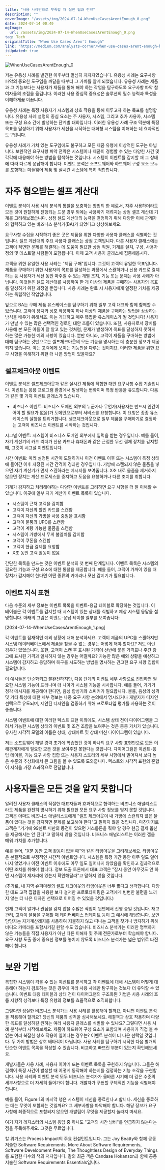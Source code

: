 ```yaml
---
title: "사용 사례만으로 부족할 때 실전 팁과 전략"
description: ""
coverImage: "/assets/img/2024-07-14-WhenUseCasesArentEnough_0.png"
date: 2024-07-14 00:40
ogImage: 
  url: /assets/img/2024-07-14-WhenUseCasesArentEnough_0.png
tag: Tech
originalTitle: "When Use Cases Aren’t Enough"
link: "https://medium.com/analysts-corner/when-use-cases-arent-enough-bb2094f5b01d"
isUpdated: true
---
```





![WhenUseCasesArentEnough_0](/assets/img/2024-07-14-WhenUseCasesArentEnough_0.png)

저는 유용성 사례를 발견한 이후부터 열심히 지지자였습니다. 유용성 사례는 요구사항 파악의 중요한 도구임을 깨달을 때부터 그 가치를 알게 되었습니다. 유용성 사례는 제품과 그 기능보다는 사용자가 제품을 통해 해야 하는 작업을 탐구하도록 요구사항 파악 참여자들의 초점을 옮깁니다. 이러한 사용 중심적 중요성은 솔루션의 필수 능력과 특성을 이해하게끔 이끕니다.

유용성 사례는 특정 사용자가 시스템과 상호 작용을 통해 이루고자 하는 목표를 설명합니다. 유용성 사례 설명의 중심 요소는 주 사용자, 시스템, 그리고 추가 사용자, 시스템 또는 구성 요소 간에 발생하는 단계별 대화입니다. 이러한 유용성 사례 구조 덕분에 특정 목표를 달성하기 위해 사용자가 세션을 시작하는 대화형 시스템을 이해하는 데 효과적인 도구입니다.

유용성 사례가 가치 있는 도구임에도 불구하고 모든 제품 유형에 이상적인 도구는 아닙니다. 보완적인 요구사항 파악 전략은 시스템이나 제품이 경험할 수 있는 다양한 사건 및 각각에 대응해야 하는 방법을 탐색하는 것입니다. 시스템이 이벤트를 감지할 때 그 상태에 따라 다르게 응답해야 합니다. 이벤트 분석은 소프트웨어와 하드웨어 구성 요소 모두를 포함하는 미들웨어 제품 및 실시간 시스템에 특히 적합합니다.

<div class="content-ad"></div>

# 자주 혐오받는 셀프 계산대

이벤트 분석이 사용 사례 분석의 통찰을 보충하는 방법의 한 예로서, 자주 사용하더라도 모든 것이 원할하게 진행되는 드문 경우 외에는 사용하기 꺼려지는 상점 셀프 계산대 기계를 고려해보겠습니다. 상점 셀프 계산대의 능력을 결정하기 위해 다양한 이해 관계자와 협력하고 있는 비즈니스 분석가(BA)가 되었다고 상상해보세요.

요구사항 수집을 시작하기 좋은 곳은 제품을 위한 다양한 사용자 클래스를 식별하는 것입니다. 셀프 계산대의 주요 사용자 클래스는 상점 고객입니다. 다른 사용자 클래스에는 고객이 직면한 문제를 해결하는 데 도움이 필요한 상점 직원, 기계를 설치, 구성, 사용자 정의 및 테스트할 사람들이 포함됩니다. 이제 고객 사용자 클래스에 집중해봅시다.

고객을 위한 유일한 사용 사례는 "제품 구매"입니다. 그것이 고객의 유일한 목표입니다. 제품을 구매하기 위한 사용자의 목표를 달성하는 과정에서 스캔하거나 신용 카드로 결제하는 등 사용자가 세션 동안 마주칠 수 있는 개별 조치, 기능 또는 문제는 사용 사례가 아닙니다. 이것들은 셀프 계산대를 사용하여 한 개 이상의 제품을 구매하는 사용자의 목표를 달성하기 위한 과정일 뿐입니다. 사용 사례는 완료 시 사용자에게 일정한 가치를 제공하는 독립적인 작업입니다.


<div class="content-ad"></div>

앞으로 BA는 구매 제품 유스케이스를 탐구하기 위해 일부 고객 대표와 함께 함께할 수 있습니다. 고객이 장치와 상호 작용하여 하나 이상의 제품을 구매하는 방법을 상상하는 방식을 배우기 위해서죠. 이는 거대하고 매우 복잡한 유스케이스가 될 것입니다! 사용자가 만날 수 있는 많은 선택적인 경로인 대안 흐름이 있습니다. 또한, 사용자로서 장치를 사용해 본 모든 이들이 잘 알고 있는 것처럼, 문제가 발생하여 목표를 달성하지 못하게 하는 많은 가능한 예외 사항이 있습니다. 뿐만 아니라, 고객이 제품을 구매하는 방법에 대해 탐구하는 것만으로는 셀프체크아웃의 모든 기능을 명시하는 데 충분한 정보가 제공되지 않습니다. 이는 고객에게 보이는 기능만을 다루는 것이지요. 이러한 제품을 위한 요구 사항을 이해하기 위한 더 나은 방법이 있을까요?

## 셀프체크아웃 이벤트

이벤트 분석은 셀프체크아웃과 같은 실시간 제품에 적합한 대안 요구사항 수집 기술입니다. 이벤트는 응용 프로그램 환경에서 발생하는 변화이며 특정 반응을 유도합니다. 다음과 같은 몇 가지 이벤트 클래스가 있습니다.

- 비즈니스 이벤트: 비즈니스 도메인 외부의 누군가나 무언가(사용자는 반드시 인간이어야 할 필요가 없음)가 도메인으로부터 서비스를 요청합니다. 이 요청은 종종 유스 케이스의 실행을 트리거합니다. 셀프체크아웃으로 일부 제품을 구매하기로 결정하는 고객이 비즈니스 이벤트를 시작하는 것입니다.

<div class="content-ad"></div>

시그널 이벤트: 시스템이 비즈니스 도메인 외부에서 입력을 받는 경우입니다. 예를 들어, 자기 계산기의 카드 리더가 신용 카드나 휴대폰과 같은 근접한 무선 결제 장치를 감지할 때, 그것이 시그널 이벤트입니다.

시간 이벤트: 미리 설정된 시간이 도달하거나 이전 이벤트 이후 또는 시스템이 특정 상태에 들어간 이후 지정된 시간 간격이 경과한 경우입니다. 가방에 스캔되지 않은 물품을 넣으면 자기 계산기가 먼저 스캔하라는 메시지를 보여줍니다. X초 내로 물품을 제거하지 않으면 장치는 계산 프로세스를 중지하고 도움을 요청하거나 다른 조치를 취합니다.

기계가 감지하고 처리해야하는 다양한 이벤트를 고려하면 요구 사항을 더 잘 이해할 수 있습니다. 이곳에 일부 자기 계산기 이벤트 목록이 있습니다.

- 시스템이 근처 고객을 감지함
- 고객이 자신의 할인 카드를 스캔함
- 고객이 자신의 가방을 사용 중임을 표시함
- 고객이 물품의 UPC를 스캔함
- 고객이 계량 가능한 물품을 스캔함
- 시스템이 가방에서 무게 불일치를 감지함
- 고객이 쿠폰을 스캔함
- 고객이 현금 결제를 요청함
- X초 동안 고객 활동이 없음

<div class="content-ad"></div>

간단한 목록을 만드는 것은 이벤트 분석의 첫 번째 단계입니다. 이벤트 목록은 시스템의 필요한 기능과 구성 요소에 대한 통찰을 제공합니다. 예를 들어, 고객이 가까이 있을 때 장치가 감지해야 한다면 어떤 종류의 카메라나 모션 감지기가 필요합니다.

## 이벤트 지식 표현

다음 수준의 세부 정보는 이벤트 목록을 이벤트-응답 테이블로 확장하는 것입니다. 이 테이블은 각 이벤트를 감지할 때 시스템이 있는 상태를 식별하고 예상 시스템 응답을 설명합니다. 아래의 그림은 이벤트-응답 테이블 일부를 보여줍니다:


[2024-07-14-WhenUseCasesArentEnough_1.png]


<div class="content-ad"></div>

각 이벤트를 잠재적인 예외 상황에 대해 분석하세요. 고객이 제품의 UPC를 스캔하지만 시스템 데이터베이스에서 제품을 찾을 수 없는 경우는 어떻게 해야 할까요? 저도 이런 경우가 있었습니다. 또한, 고객이 스캔 후 표시된 가격이 선반에 붙은 가격표나 주간 광고에 표시된 가격과 일치하지 않는 경우는 어떨까요? 가능한 많은 예외 상황을 예상하고 시스템이 감지하고 응답하며 복구를 시도하는 방법을 명시하는 견고한 요구 사항 집합이 필요합니다.

이 예시들은 단순화되고 불완전하지만, 다음 단계의 이벤트 세부 사항으로 진입하면 필요한 시스템 기능이 드러나며 더 나아가 시스템 기능을 시사합니다. 예를 들어, 기기가 청각 메시지를 제공해야 한다면, 음성 합성기와 스피커가 필요합니다. 볼륨, 음성의 성격 및 기타 특성에 대한 세부 정보는 나중 요구 사항 논의에서 명시되거나 개발자가 디자인 선택으로 유도되며, 제안된 디자인을 검증하기 위해 프로토타입 평가를 사용하는 것이 좋습니다.

시스템 이벤트에 대한 이러한 텍스트 표현 이외에도, 시스템 상태 전이 다이어그램을 그려서 가능한 시스템 상태와 이벤트 및 조건 조합을 보여주는 것은 종종 가치가 있습니다. 유사한 시각적 모델의 이름은 상태, 상태차트 및 상태 머신 다이어그램이 있습니다.

저는 소프트웨어 개발 경력 초기에 학습했던 것이 하나의 요구 사항 표현만으로 모든 이해관계자에게 필요한 모든 것을 보여주진 못한다는 것입니다. 다이어그램은 이벤트-응답 테이블, 기능 요구 사항 집합 또는 사용자 스토리의 세부 사항에서 멀어져서 보다 높은 수준의 추상화에서 큰 그림을 볼 수 있도록 도와줍니다. 텍스트와 시각적 표현의 혼합이 지식을 가장 효과적으로 전달합니다.

<div class="content-ad"></div>

# 사용자들은 모든 것을 알지 못합니다

알려진 사용자 클래스의 적절한 대표자들과 효과적으로 협력하는 비즈니스 애널리스트라도 제품을 완전히 명시하기 위해 필요한 모든 요구 사항 정보를 얻지 못할 것입니다. 고객은 아마도 비즈니스 애널리스트에게 "셀프 체크아웃이 내 가방에 스캔되지 않은 물품이 있다는 것을 감지하면 문제를 보고해야 한다"고 말하지 않을 것입니다. 마찬가지로 고객은 "기기에 99센트 미만의 동전이 있으면 거스름돈을 줘야 할 경우 현금 결제 옵션을 제공해서는 안 된다"고 말하지 않을 것입니다. 비즈니스 애널리스트는 이러한 갭을 메워 가치를 추가합니다.

예를 들어, "X분 동안 고객 활동이 없을 때"와 같은 타임아웃을 고려해보세요. 타임아웃은 본질적으로 부정적인 시간적 이벤트입니다. 시스템은 특정 기간 동안 아무 일도 일어나지 않았거나 이전 이벤트 이후에도 아무 일도 일어나지 않았음을 확인하고 결과적으로 어떤 조치를 취해야 합니다. 정보 도출 토론에서 대표 고객은 "잠시 동안 아무것도 안 하면 시스템이 제자리에 있는지 확인해달라"고 말하지 않을 것입니다.

(추가로, 내 지역 슈퍼마켓의 셀프 체크아웃의 타임아웃은 너무 짧다고 생각합니다. 다양한 대표 고객 집합을 사용한 보다 철저한 프로토타이핑은 고객에게 빈번한 불편을 느끼지 않는 더 나은 디자인 선택으로 이어질 수 있었을 것입니다.)

<div class="content-ad"></div>

현재 고객이 알거나 관심을 갖지 않을 수많은 작업이 뒷면에서 진행 중일 것입니다. 재고 관리, 고객이 물품을 구매할 때 데이터베이스 업데이트 등이 그 예시에 해당합니다. 보안 담당자는 자가계산레지를 사용하여 지불하지 않고 떠나는 고객을 찾거나 방지하기 위해 비디오 카메라를 포함시키길 원할 수도 있습니다. 비즈니스 분석가는 이러한 명백하지 않은 기능들을 직접 사용자가 아닌 다른 이해자 및 주제 전문가로부터 학습해야 합니다. 요구 사항 도출 중에 중요한 정보를 놓치지 않도록 비즈니스 분석가는 넓은 범위로 타진해야 합니다.

# 보완 기법

복잡한 시스템이 겪을 수 있는 이벤트를 분석하고 각 이벤트에 대해 시스템이 어떻게 대응해야 하는지 검토하는 것은 경우에 따라 사용 사례만 탐구하는 것보다 더 유익할 수 있습니다. 이벤트 대응 테이블과 상태 전이 다이어그램의 구조화된 기법은 사용 사례의 흐름 지향적 성격보다 특정 유형의 정보를 효율적으로 조직화합니다.

그렇다면 성실한 비즈니스 분석가는 사용 사례를 활용해야 할까요, 아니면 이벤트 분석을 적용해야 할까요? 당신의 제품의 성격을 심사해보세요. 해결책과 상호 작용하며 다양한 목표를 달성하길 원하는 여러 사용자 클래스를 식별할 수 있나요? 그렇다면 사용 사례 분석부터 시작해보세요. 제품이 하드웨어 구성 요소가 포함되며 사용자가 직접 볼 수 없는 여러 복잡한 상호 작용이 일어나는 경우는? 이벤트 분석이 더 나은 선택일 것입니다. 두 가지 방법은 상호 배타적이 아닙니다. 사용 사례를 탐구하기 시작한 다음 별개의 단순한 이벤트 목록을 작성할 수 있습니다. 비교하고 빠뜨린 부분이 있는지 확인해보세요.

<div class="content-ad"></div>

개발자들은 사용 사례, 사용자 이야기 또는 이벤트 목록을 구현하지 않습니다. 그들은 해결책이 특정 사건이 발생할 때 어떻게 동작해야 하는지를 결정하는 기능 조각을 구현합니다. 사용 사례와 이벤트 분석 모두 비즈니스 분석가가 올바른 시기에 더 깊은 수준의 세부사항으로 더 자세히 들어가야 합니다. 개발자가 구현할 구체적인 기능을 식별해야 합니다.

예를 들어, Figure 1의 마지막 행은 시스템이 세션을 종료한다고 합니다. 세션을 종료하는 데는 무엇이 포함되는 것일까요? 그 세부사항을 파악해야 합니다. 해당 정보가 요구 사항에 최종적으로 포함되지 않으면 개발팀이 무엇을 제공할지 놀라지 마세요.

여기 자기 레지스터의 시스템 응답 중 하나도 "고객의 시간 낭비"를 언급하지 않는다는 점을 주목해주세요. 그것은 무료입니다.

칼 위거스는 Process Impact의 주요 컨설턴트입니다. 그는 Joy Beatty와 함께 공동 저술한 Software Requirements, More About Software Requirements, Software Development Pearls, The Thoughtless Design of Everyday Things를 포함한 다수의 책의 저자입니다. 칼의 최근 책은 Candase Hokanson과 함께 공동 저술한 Software Requirements Essentials입니다.